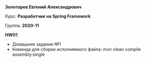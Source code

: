 **Золотарев Евгений Александрович**

Курс: **Разработчик на Spring Framework**

Группа: **2020-11**

**HW01**
 - Домашние задание №1
 - Команда для сборки исполняемого файла: mvn clean compile assembly:single